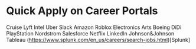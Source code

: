 # Quick Apply on Career Portals 


Cruise
Lyft
Intel
Uber
Slack
Amazon
Roblox
Electronics Arts
Boeing
DiDi
PlayStation
Nordstrom
Salesforce
Netflix
LinkedIn
Johnson&Johnson
Tableau
(https://www.splunk.com/en_us/careers/search-jobs.html)[Splunk]	
